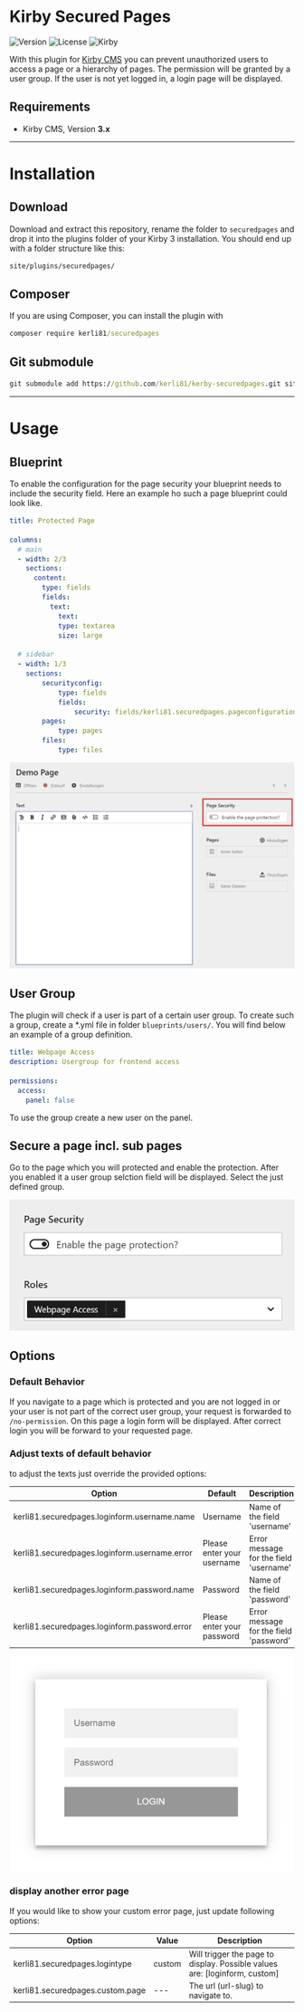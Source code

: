
# Kirby Secured Pages

![Version](https://img.shields.io/badge/Version-1.1.1-blue.svg) ![License](https://img.shields.io/badge/License-MIT-green.svg) ![Kirby](https://img.shields.io/badge/Kirby-3.x-f0c674.svg)

With this plugin for [Kirby CMS](http://getkirby.com) you can prevent unauthorized users to access a page or a hierarchy of pages. The permission will be granted by a user group. If the user is not yet logged in, a login page will be displayed.

## Requirements

+ Kirby CMS, Version **3.x**

****

# Installation

## Download

Download and extract this repository, rename the folder to `securedpages` and drop it into the plugins folder of your Kirby 3 installation. You should end up with a folder structure like this:

```cmd
site/plugins/securedpages/
```

## Composer

If you are using Composer, you can install the plugin with

```cmd
composer require kerli81/securedpages
```

## Git submodule

```cmd
git submodule add https://github.com/kerli81/kerby-securedpages.git site/plugins/securedpages
```


****

# Usage

## Blueprint
To enable the configuration for the page security your blueprint needs to include the security field. Here an example ho such a page blueprint could look like.

```yml
title: Protected Page

columns:
  # main
  - width: 2/3
    sections:
      content:
        type: fields
        fields:
          text:
            text:
            type: textarea
            size: large
            
  # sidebar
  - width: 1/3
    sections:
        securityconfig:
            type: fields
            fields:
                security: fields/kerli81.securedpages.pageconfiguration
        pages:
            type: pages
        files:
            type: files
```
![Template](/.github/template.png?raw=true "Template")

## User Group
The plugin will check if a user is part of a certain user group. To create such a group, create a *.yml file in folder ```blueprints/users/```. You will find below an example of a group definition. 

```yml
title: Webpage Access
description: Usergroup for frontend access

permissions:
  access:
    panel: false
```

To use the group create a new user on the panel. 

## Secure a page incl. sub pages
Go to the page which you will protected and enable the protection. After you enabled it a user group selction field will be displayed. Select the just defined group.

![Protection Configuration](/.github/security_area.png?raw=true "Protection Configuration")

## Options

### Default Behavior
If you navigate to a page which is protected and you are not logged in or your user is not part of the correct user group, your request is forwarded to ```/no-permission```. On this page a login form will be displayed. After correct login you will be forward to your requested page.

### Adjust texts of default behavior
to adjust the texts just override the provided options:

Option | Default | Description
------ | ------- | -----------
kerli81.securedpages.loginform.username.name | Username | Name of the field 'username'
kerli81.securedpages.loginform.username.error | Please enter your username | Error message for the field 'username'
kerli81.securedpages.loginform.password.name | Password | Name of the field 'password'
kerli81.securedpages.loginform.password.error | Please enter your password| Error message for the field 'password'

![Login Form](/.github/loginform.png?raw=true "Login Form")

### display another error page

If you would like to show your custom error page, just update following options:

Option | Value | Description
------ | ------- | -----------
kerli81.securedpages.logintype | custom | Will trigger the page to display. Possible values are: [loginform, custom]
kerli81.securedpages.custom.page | --- | The url (url-slug) to navigate to.